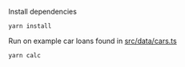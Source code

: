 Install dependencies
```
yarn install
```

Run on example car loans found in [src/data/cars.ts](src/data/cars.ts)
```
yarn calc
```
